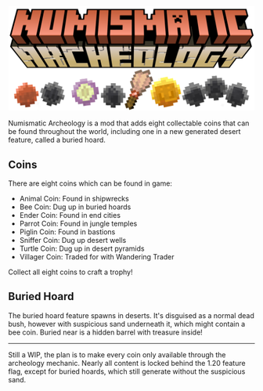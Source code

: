![alt text][logo]

Numismatic Archeology is a mod that adds eight collectable coins that can be found throughout the world, including one in a new generated desert feature, called a buried hoard.

## Coins

There are eight coins which can be found in game:
* Animal Coin: Found in shipwrecks
* Bee Coin: Dug up in buried hoards
* Ender Coin: Found in end cities
* Parrot Coin: Found in jungle temples
* Piglin Coin: Found in bastions
* Sniffer Coin: Dug up desert wells
* Turtle Coin: Dug up in desert pyramids
* Villager Coin: Traded for with Wandering Trader

Collect all eight coins to craft a trophy!

## Buried Hoard

The buried hoard feature spawns in deserts. It's disguised as a normal dead bush, however with suspicious sand underneath it, which might contain a bee coin. Buried near is a hidden barrel with treasure inside!

***

Still a WIP, the plan is to make every coin only available through the archeology mechanic. Nearly all content is locked behind the 1.20 feature flag, except for buried hoards, which still generate without the suspicious sand.


[logo]: https://github.com/eman7blue/numismatic-archeology/blob/1.19/assets/numis_arch_logo_modified.png "Numismatic Archeology logo stylized in Minecraft font with coins below"
[buried_hoard_1]: https://github.com/eman7blue/numismatic-archeology/blob/1.19/assets/buried_hoard_1.gif "Minecraft player uses a brush on suspicious sand, finding a diamond"
[buried_hoard_2]: https://github.com/eman7blue/numismatic-archeology/blob/1.19/assets/buried_hoard_2.gif "Minecraft player digs sand and finds a barrel with treasure inside"